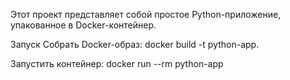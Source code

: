 Этот проект представляет собой простое Python-приложение, упакованное в Docker-контейнер.

Запуск
Собрать Docker-образ:
docker build -t python-app.

Запустить контейнер:
docker run --rm python-app
